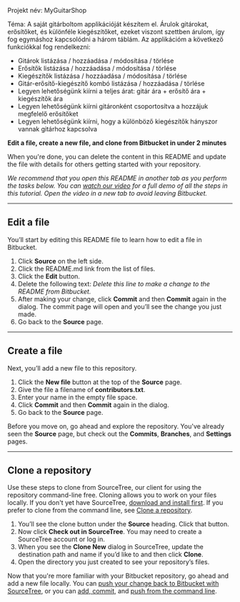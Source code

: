 Projekt név: MyGuitarShop

Téma: A saját gitárboltom applikációját készítem el. 
Árulok gitárokat, erősítőket, és különféle kiegészítőket, 
ezeket viszont szettben árulom, így fog egymáshoz kapcsolódni a három táblám.
Az applikációm a következő funkciókkal fog rendelkezni:
 - Gitárok listázása / hozzáadása / módosítása / törlése
 - Erősítők listázása / hozzáadása / módosítása / törlése
 - Kiegészítők listázása / hozzáadása / módosítása / törlése
 - Gitár-erősítő-kiegészítő kombó listázása / hozzáadása / törlése
 - Legyen lehetőségünk kiírni a teljes árat: gitár ára + erősítő ára + kiegészítők ára
 - Legyen lehetőségünk kiírni gitáronként csoportosítva a hozzájuk megfelelő erősítőket
 - Legyen lehetőségünk kiírni, hogy a különböző kiegészítők hányszor vannak gitárhoz kapcsolva


**Edit a file, create a new file, and clone from Bitbucket in under 2 minutes**

When you're done, you can delete the content in this README and update the file with details for others getting started with your repository.

*We recommend that you open this README in another tab as you perform the tasks below. You can [watch our video](https://youtu.be/0ocf7u76WSo) for a full demo of all the steps in this tutorial. Open the video in a new tab to avoid leaving Bitbucket.*

---

## Edit a file

You’ll start by editing this README file to learn how to edit a file in Bitbucket.

1. Click **Source** on the left side.
2. Click the README.md link from the list of files.
3. Click the **Edit** button.
4. Delete the following text: *Delete this line to make a change to the README from Bitbucket.*
5. After making your change, click **Commit** and then **Commit** again in the dialog. The commit page will open and you’ll see the change you just made.
6. Go back to the **Source** page.

---

## Create a file

Next, you’ll add a new file to this repository.

1. Click the **New file** button at the top of the **Source** page.
2. Give the file a filename of **contributors.txt**.
3. Enter your name in the empty file space.
4. Click **Commit** and then **Commit** again in the dialog.
5. Go back to the **Source** page.

Before you move on, go ahead and explore the repository. You've already seen the **Source** page, but check out the **Commits**, **Branches**, and **Settings** pages.

---

## Clone a repository

Use these steps to clone from SourceTree, our client for using the repository command-line free. Cloning allows you to work on your files locally. If you don't yet have SourceTree, [download and install first](https://www.sourcetreeapp.com/). If you prefer to clone from the command line, see [Clone a repository](https://confluence.atlassian.com/x/4whODQ).

1. You’ll see the clone button under the **Source** heading. Click that button.
2. Now click **Check out in SourceTree**. You may need to create a SourceTree account or log in.
3. When you see the **Clone New** dialog in SourceTree, update the destination path and name if you’d like to and then click **Clone**.
4. Open the directory you just created to see your repository’s files.

Now that you're more familiar with your Bitbucket repository, go ahead and add a new file locally. You can [push your change back to Bitbucket with SourceTree](https://confluence.atlassian.com/x/iqyBMg), or you can [add, commit,](https://confluence.atlassian.com/x/8QhODQ) and [push from the command line](https://confluence.atlassian.com/x/NQ0zDQ).